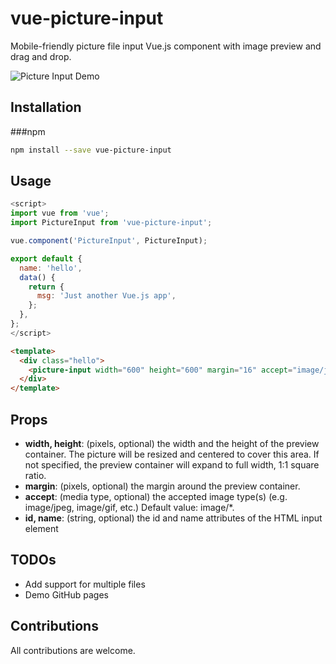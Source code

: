 vue-picture-input
=============

Mobile-friendly picture file input Vue.js component with image preview and drag and drop.

![Picture Input Demo](http://i.giphy.com/3o84UfcY1QV7Unrtba.gif)


## Installation

###npm

``` sh
npm install --save vue-picture-input
```

## Usage

```javascript
<script>
import vue from 'vue';
import PictureInput from 'vue-picture-input';

vue.component('PictureInput', PictureInput);

export default {
  name: 'hello',
  data() {
    return {
      msg: 'Just another Vue.js app',
    };
  },
};
</script>
```

```HTML
<template>
  <div class="hello">    
    <picture-input width="600" height="600" margin="16" accept="image/jpeg,image/png"></picture-input>    
  </div>
</template>
```

## Props

- **width, height**: (pixels, optional) the width and the height of the preview container. The picture will be resized and centered to cover this area. If not specified, the preview container will expand to full width, 1:1 square ratio.
- **margin**: (pixels, optional) the margin around the preview container.
- **accept**: (media type, optional) the accepted image type(s) (e.g. image/jpeg, image/gif, etc.) Default value: image/*. 
- **id, name**: (string, optional) the id and name attributes of the HTML input element


## TODOs

- Add support for multiple files 
- Demo GitHub pages


## Contributions

All contributions are welcome.
